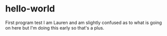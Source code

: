 # hello-world
First program test
I am Lauren and am slightly confused as to what is going on here but I'm doing this early so that's a plus.
